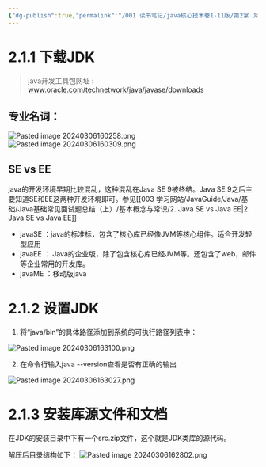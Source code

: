 ```yaml
---
{"dg-publish":true,"permalink":"/001 读书笔记/java核心技术卷1-11版/第2掌 Java程序设计环境/2.1 安装Java开发工具包/","created":"2024-03-06T16:32:07.031+08:00","updated":"2024-06-01T10:29:54.839+08:00"}
---
```


# 2.1.1 下载JDK

> java开发工具包网址 : www.oracle.com/technetwork/java/javase/downloads

## 专业名词：
![Pasted image 20240306160258.png](/img/user/$/$Sys999%20Attachment/Pasted%20image%2020240306160258.png)
![Pasted image 20240306160309.png](/img/user/$/$Sys999%20Attachment/Pasted%20image%2020240306160309.png)

## SE vs EE

java的开发环境早期比较混乱，这种混乱在Java SE 9被终结。Java SE 9之后主要知道SE和EE这两种开发环境即可。参见[[003 学习网站/JavaGuide/Java/基础/Java基础常见面试题总结（上）/基本概念与常识/2. Java SE vs Java EE\|2. Java SE vs Java EE]]

- javaSE ：java的标准标，包含了核心库已经像JVM等核心组件。适合开发轻型应用
- javaEE ： Java的企业版，除了包含核心库已经JVM等。还包含了web，邮件等企业常用的开发库。
- javaME ：移动版java

# 2.1.2 设置JDK

1. 将“java/bin”的具体路径添加到系统的可执行路径列表中：

![Pasted image 20240306163100.png](/img/user/$/$Sys999%20Attachment/Pasted%20image%2020240306163100.png)

2. 在命令行输入java --version查看是否有正确的输出

![Pasted image 20240306163027.png](/img/user/$/$Sys999%20Attachment/Pasted%20image%2020240306163027.png)

# 2.1.3 安装库源文件和文档

在JDK的安装目录中下有一个src.zip文件，这个就是JDK类库的源代码。

解压后目录结构如下：
![Pasted image 20240306162802.png](/img/user/$/$Sys999%20Attachment/Pasted%20image%2020240306162802.png)